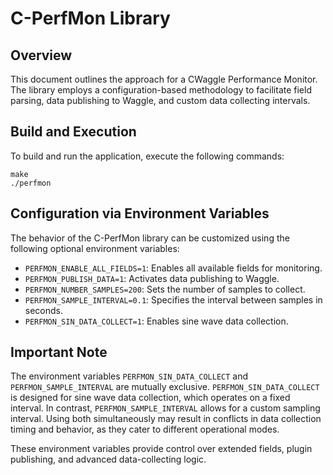 C-PerfMon Library
=========================

Overview
--------
This document outlines the approach for a CWaggle Performance Monitor. The library employs a configuration-based methodology to facilitate field parsing, data publishing to Waggle, and custom data collecting intervals.

Build and Execution
-------------------
To build and run the application, execute the following commands:

```
make
./perfmon
```

Configuration via Environment Variables
---------------------------------------
The behavior of the C-PerfMon library can be customized using the following optional environment variables:

- `PERFMON_ENABLE_ALL_FIELDS=1`: Enables all available fields for monitoring.
- `PERFMON_PUBLISH_DATA=1`: Activates data publishing to Waggle.
- `PERFMON_NUMBER_SAMPLES=200`: Sets the number of samples to collect.
- `PERFMON_SAMPLE_INTERVAL=0.1`: Specifies the interval between samples in seconds.
- `PERFMON_SIN_DATA_COLLECT=1`: Enables sine wave data collection.

Important Note
--------------
The environment variables `PERFMON_SIN_DATA_COLLECT` and `PERFMON_SAMPLE_INTERVAL` are mutually exclusive. `PERFMON_SIN_DATA_COLLECT` is designed for sine wave data collection, which operates on a fixed interval. In contrast, `PERFMON_SAMPLE_INTERVAL` allows for a custom sampling interval. Using both simultaneously may result in conflicts in data collection timing and behavior, as they cater to different operational modes.

These environment variables provide control over extended fields, plugin publishing, and advanced data-collecting logic.
